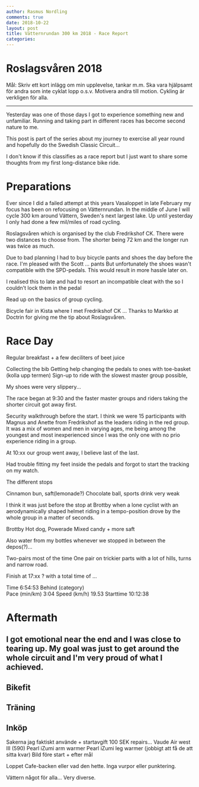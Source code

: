 ```yaml
---
author: Rasmus Nordling
comments: true
date: 2018-10-22
layout: post
title: Vätternrundan 300 km 2018 - Race Report
categories:
---
```


# Roslagsvåren 2018

Mål: Skriv ett kort inlägg om min upplevelse, tankar m.m. Ska vara hjälpsamt för andra som inte cyklat lopp o.s.v.
Motivera andra till motion. Cykling är verkligen för alla.

----
Yesterday was one of those days I got to experience something new and unfamiliar.
Running and taking part in different races has become second nature to me.

This post is part of the series about my journey to exercise all year round and hopefully do the Swedish Classic Circuit...

I don't know if this classifies as a race report but I just want to share some thoughts from my first long-distance bike ride.

# Preparations
Ever since I did a failed attempt at this years Vasaloppet in late February my focus has been on refocusing on Vätternrundan.
In the middle of June I will cycle 300 km around Vättern, Sweden's next largest lake. Up until yesterday I only had done a few mil/miles of road cycling.

Roslagsvåren which is organised by the club Fredrikshof CK.
There were two distances to choose from. The shorter being 72 km and the longer run was twice as much.

Due to bad planning I had to buy bicycle pants and shoes the day before the race.
I'm pleased with the Scott ... pants 
But unfortunately the shoes wasn't compatible with the SPD-pedals. This would result in more hassle later on.

I realised this to late and had to resort  an incompatible cleat with the so I couldn't lock them in the pedal

Read up on the basics of group cycling.

Bicycle fair in Kista where I met Fredrikshof CK ...
Thanks to Markko at Doctrin for giving me the tip about Roslagsvåren.

# Race Day
Regular breakfast + a few deciliters of beet juice

Collecting the bib
Getting help changing the pedals to ones with toe-basket (kolla upp termen)
Sign-up to ride with the slowest master group possible, 

My shoes were very slippery...




The race began at 9:30 and the faster master groups and riders taking the shorter circuit got away first.

Security walkthrough before the start. I think we were 15 participants with Magnus and Anette from Fredrikshof as the leaders riding in the red group.
It was a mix of women and men in varying ages, me being among the youngest and most inexperienced since I was the only one with no prio experience riding in a group.



At 10:xx our group went away, I believe last of the last.

Had trouble fitting my feet inside the pedals and forgot to start the tracking on my watch.

The different stops

Cinnamon bun, saft(lemonade?)
Chocolate ball, sports drink very weak

I think it was just before the stop at Brottby when a lone cyclist with an aerodynamically shaped helmet riding in a tempo-position drove by the whole group in a matter of seconds.

Brottby Hot dog, Powerade
Mixed candy + more saft

Also water from my bottles whenever we stopped in between the depos(?)...

Two-pairs most of the time
One pair on trickier parts with a lot of hills, turns and narrow road.



Finish at 17:xx ? with a total time of ...

Time	6:54:53
Behind (category)	
Pace (min/km)	3:04
Speed (km/h)	19.53
Starttime	10:12:38


# Aftermath

I got emotional near the end and I was close to tearing up.
My goal was just to get around the whole circuit and I'm very proud of what I achieved.
----

## Bikefit

## Träning

## Inköp
Sakerna jag faktiskt använde + startavgift
100 SEK repairs…
Vaude Air west III (590)
Pearl iZumi arm warmer
Pearl iZumi leg warmer (jobbigt att få de att sitta kvar)
Bild före start + efter mål

Loppet
Cafe-backen eller vad den hette.
Inga vurpor eller punktering.

Vättern något för alla… Very diverse.
